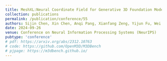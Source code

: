 ```yaml
---
title: MeshXL:Neural Coordinate Field for Generative 3D Foundation Models
collection: publications
permalink: /publication/conference/55
authors: Sijin Chen, Xin Chen, Anqi Pang, Xianfang Zeng, Yijun Fu, Wei Cheng, Fukun Yin, Zhibin Wang, Jingyi Yu, Gang Yu, BIN FU, <b>Tao Chen</b>
date: 2024-09-26
venue: Conference on Neural Information Processing Systems (NeurIPS)
pubtype: 'conference'
# pdf: https://arxiv.org/abs/2312.10763
# code: https://github.com/OpenM3D/M3DBench
# pjpage: https://m3dbench.github.io/
---
```


<!-- paperurl: 'http://academicpages.github.io/files/paper1.pdf'
citation: 'Your Name, You. (2009). &quot;Paper Title Number 1.&quot; <i>Journal 1</i>. 1(1).' -->
<!-- [Download paper here](http://academicpages.github.io/files/paper1.pdf) -->
